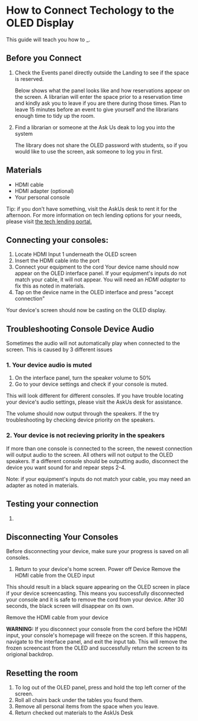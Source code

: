 # How to Connect Techology to the OLED Display

This guide will teach you how to _. 
## Before you Connect
1. Check the Events panel directly outside the Landing to see if the space is reserved.

    Below shows what the panel looks like and how reservations appear on the screen. A librarian will enter the space prior to a reservation time and kindly ask you to leave if you are there during those times. Plan to leave 15 minutes before an event to give yourself and the librarians enough time to tidy up the room. 

2. Find a librarian or someone at the Ask Us deak to log you into the system

    The library does not share the OLED password with students, so if you would like to use the screen, ask someone to log you in first. 

## Materials
* HDMI cable
* HDMI adapter (optional)
* Your personal console

Tip: if you don't have something, visit the AskUs desk to rent it for the afternoon. For more information on tech lending options for your needs, please visit [the tech lending portal.](https://www.lib.ncsu.edu/devices)
## Connecting your consoles: 
1. Locate HDMI Input 1 underneath the OLED screen
2. Insert the HDMI cable into the port
3. Connect your equipment to the cord
Your device name should now appear on the OLED interface panel. If your equipment's inputs do not match your cable, it will not appear. You will need an *HDMI adapter* to fix this as noted in materials.
4. Tap on the device name in the OLED interface and press "accept connection"

Your device's screen should now be casting on the OLED display. 

## Troubleshooting Console Device Audio
Sometimes the audio will not automatically play when connected to the screen. This is caused by 3 different issues
### 1. Your device audio is muted

1. On the interface panel, turn the speaker volume to 50%
2. Go to your device settings and check if your console is muted. 

This will look different for different consoles. If you have trouble locating your device's audio settings, please visit the AskUs desk for assistance.

The volume should now output through the speakers. If the try troubleshooting by checking device priority on the speakers. 

### 2. Your device is not recieving priority in the speakers 

If more than one console is connected to the screen, the newest connection will output audio to the screen. All others will not output to the OLED speakers. If a different console should be outputting audio, disconnect the device you want sound for and repear steps 2-4.


Note: if your equipment's inputs do not match your cable, you may need an adapter as noted in materials.

## Testing your connection
1. 
## Disconnecting Your Consoles
Before disconnecting your device, make sure your progress is saved on all consoles. 

1. Return to your device's home screen.
Power off Device
Remove the HDMI cable from the OLED input

This should result in a black square appearing on the OLED screen in place if your device screencasting. This means you successfully disconnected your console and it is safe to remove the cord from your device. After 30 seconds, the black screen will disappear on its own. 

Remove the HDMI cable from your device


 **WARNING:** If you disconnect your console from the cord before the HDMI input, your console's homepage will freeze on the screen. If this happens, navigate to the interface panel, and exit the input tab. This will remove the frozen screencast from the OLED and successfully return the screen to its origional backdrop. 



## Resetting the room
1. To log out of the OLED panel, press and hold the top left corner of the screen. 
2. Roll all chairs back under the tables you found them. 
3. Remove all personal items from the space when you leave. 
4. Return checked out materials to the AskUs Desk